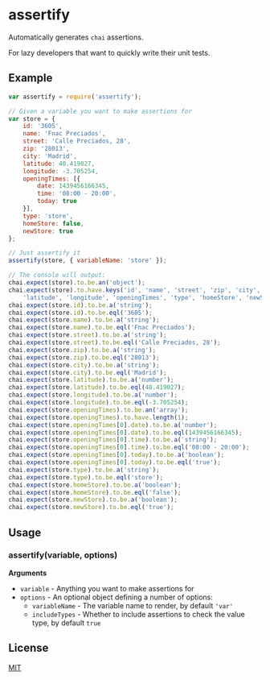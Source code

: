 # assertify

Automatically generates `chai` assertions.

For lazy developers that want to quickly write their unit tests.

## Example

```javascript
var assertify = require('assertify');

// Given a variable you want to make assertions for
var store = {
    id: '3605',
    name: 'Fnac Preciados',
    street: 'Calle Preciados, 28',
    zip: '28013',
    city: 'Madrid',
    latitude: 40.419027,
    longitude: -3.705254,
    openingTimes: [{
        date: 1439456166345,
        time: '08:00 - 20:00',
        today: true
    }],
    type: 'store',
    homeStore: false,
    newStore: true
};

// Just assertify it
assertify(store, { variableName: 'store' });

// The console will output:
chai.expect(store).to.be.an('object');
chai.expect(store).to.have.keys('id', 'name', 'street', 'zip', 'city', 
    'latitude', 'longitude', 'openingTimes', 'type', 'homeStore', 'newStore');
chai.expect(store.id).to.be.a('string');
chai.expect(store.id).to.be.eql('3605');
chai.expect(store.name).to.be.a('string');
chai.expect(store.name).to.be.eql('Fnac Preciados');
chai.expect(store.street).to.be.a('string');
chai.expect(store.street).to.be.eql('Calle Preciados, 28');
chai.expect(store.zip).to.be.a('string');
chai.expect(store.zip).to.be.eql('28013');
chai.expect(store.city).to.be.a('string');
chai.expect(store.city).to.be.eql('Madrid');
chai.expect(store.latitude).to.be.a('number');
chai.expect(store.latitude).to.be.eql(40.419027);
chai.expect(store.longitude).to.be.a('number');
chai.expect(store.longitude).to.be.eql(-3.705254);
chai.expect(store.openingTimes).to.be.an('array');
chai.expect(store.openingTimes).to.have.length(1);
chai.expect(store.openingTimes[0].date).to.be.a('number');
chai.expect(store.openingTimes[0].date).to.be.eql(1439456166345);
chai.expect(store.openingTimes[0].time).to.be.a('string');
chai.expect(store.openingTimes[0].time).to.be.eql('08:00 - 20:00');
chai.expect(store.openingTimes[0].today).to.be.a('boolean');
chai.expect(store.openingTimes[0].today).to.be.eql('true');
chai.expect(store.type).to.be.a('string');
chai.expect(store.type).to.be.eql('store');
chai.expect(store.homeStore).to.be.a('boolean');
chai.expect(store.homeStore).to.be.eql('false');
chai.expect(store.newStore).to.be.a('boolean');
chai.expect(store.newStore).to.be.eql('true');

```

## Usage

### assertify(variable, options)

**Arguments**

* `variable` - Anything you want to make assertions for
* `options` - An optional object defining a number of options:
    * `variableName` - The variable name to render, by default `'var'`
    * `includeTypes` - Whether to include assertions to check the value type, by default `true`

## License

[MIT](LICENSE)
